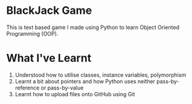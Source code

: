 # BlackJack Game
This is text based game I made using Python to learn Object Oriented Programming (OOP). 
# What I've Learnt
1. Understood how to utilise classes, instance variables, polymorphism
2. Learnt a bit about pointers and how Python uses neither pass-by-reference or pass-by-value
3. Learnt how to upload files onto GitHub using Git
